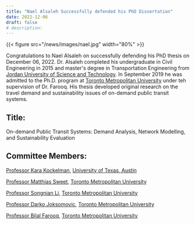 ```yaml
---
title: "Nael Alsaleh Successfully defended his PhD Dissertation"
date: 2022-12-06
draft: false
# description:
---
```

{{< figure src="/news/images/nael.jpg" width="80%" >}}


<!--more-->

Congratulations to Nael Alsaleh on successfully defending his PhD thesis on December 06, 2022. Dr. Alsaleh completed his undergraduate in Civil Engineering in 2015 and master's degree in Transportation Engineering from [Jordan University of Science and Technology](https://www.just.edu.jo/Pages/Default.aspx). In September 2019 he was admitted to the Ph.D. program at [Toronto Metropolitan University](https://www.torontomu.ca/) under teh supervision of Dr. Farooq. His thesis developed original research on the travel demand and sustainability issues of on-demand public transit systems. 


## Title: 

On-demand Public Transit Systems: Demand Analysis, Network Modelling, and Sustainability Evaluation

## Committee Members:
  [Professor Kara Kockelman](https://www.caee.utexas.edu/prof/kockelman/), [University of Texas, Austin](https://www.utexas.edu)
  
  [Professor Matthias Sweet](https://www.torontomu.ca/school-of-urban-and-regional-planning/about/people/faculty/matthias-sweet/), [Toronto Metropolitan University](https://www.torontomu.ca/)
  
  [Professor Songnian Li](https://www.torontomu.ca/civil/people/faculty/songnian-li/), [Toronto Metropolitan University](https://www.torontomu.ca/)

  [Professor Darko Joksomovic](https://www.torontomu.ca/civil/people/faculty/darko-joksimovic/), [Toronto Metropolitan University](https://www.torontomu.ca/)
  
  [Professor Bilal Farooq](https://www.torontomu.ca/civil/people/faculty/bilal-farooq/), [Toronto Metropolitan University](https://www.torontomu.ca/)

